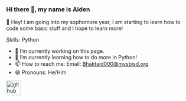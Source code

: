 ### Hi there 👋, my name is Aiden
👋 Hey! I am going into my sophomore year, I am starting to learn how to code some basic stuff and I hope to learn more!

Skills: Python

- 🔭 I’m currently working on this page. 
- 🌱 I’m currently learning how to do more in Python! 
- 📫 How to reach me: Email: Bhaktaid000@mysbisd.org 
- 😄 Pronouns: He/Him 


[<img src='https://cdn.jsdelivr.net/npm/simple-icons@3.0.1/icons/github.svg' alt='github' height='40'>](https://github.com/AB_School)  
